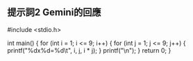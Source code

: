 ## 提示詞2 Gemini的回應
#include <stdio.h>

int main() {
  for (int i = 1; i <= 9; i++) {
    for (int j = 1; j <= 9; j++) {
      printf("%dx%d=%d\t", i, j, i * j);
    }
    printf("\n");
  }
  return 0;
}
